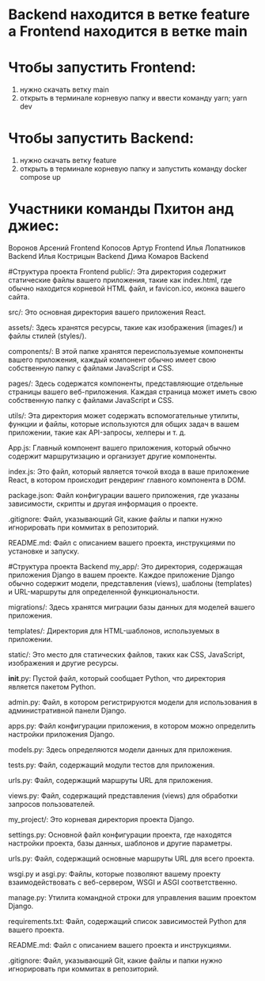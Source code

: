 # Backend находится в ветке feature а Frontend находится в ветке main
# Чтобы запустить Frontend:
1. нужно скачать ветку main
2. открыть в терминале корневую папку и ввести команду yarn; yarn dev
# Чтобы запустить Backend:
1. нужно скачать ветку feature
2. открыть в терминале корневую папку и запустить команду docker compose up
# Участники команды Пхитон анд джиес:
Воронов Арсений Frontend 
Копосов Артур Frontend 
Илья Лопатников Backend
Илья Кострицын Backend 
Дима Комаров Backend

#Структура проекта Frontend
public/: Эта директория содержит статические файлы вашего приложения, такие как index.html, где обычно находится корневой HTML файл, и favicon.ico, иконка вашего сайта.

src/: Это основная директория вашего приложения React.

assets/: Здесь хранятся ресурсы, такие как изображения (images/) и файлы стилей (styles/).

components/: В этой папке хранятся переиспользуемые компоненты вашего приложения, каждый компонент обычно имеет свою собственную папку с файлами JavaScript и CSS.

pages/: Здесь содержатся компоненты, представляющие отдельные страницы вашего веб-приложения. Каждая страница может иметь свою собственную папку с файлами JavaScript и CSS.

utils/: Эта директория может содержать вспомогательные утилиты, функции и файлы, которые используются для общих задач в вашем приложении, такие как API-запросы, хелперы и т. д.

App.js: Главный компонент вашего приложения, который обычно содержит маршрутизацию и организует другие компоненты.

index.js: Это файл, который является точкой входа в ваше приложение React, в котором происходит рендеринг главного компонента в DOM.

package.json: Файл конфигурации вашего приложения, где указаны зависимости, скрипты и другая информация о проекте.

.gitignore: Файл, указывающий Git, какие файлы и папки нужно игнорировать при коммитах в репозиторий.

README.md: Файл с описанием вашего проекта, инструкциями по установке и запуску.

#Структура проекта Backend
my_app/: Это директория, содержащая приложения Django в вашем проекте. Каждое приложение Django обычно содержит модели, представления (views), шаблоны (templates) и URL-маршруты для определенной функциональности.

migrations/: Здесь хранятся миграции базы данных для моделей вашего приложения.

templates/: Директория для HTML-шаблонов, используемых в приложении.

static/: Это место для статических файлов, таких как CSS, JavaScript, изображения и другие ресурсы.

__init__.py: Пустой файл, который сообщает Python, что директория является пакетом Python.

admin.py: Файл, в котором регистрируются модели для использования в административной панели Django.

apps.py: Файл конфигурации приложения, в котором можно определить настройки приложения Django.

models.py: Здесь определяются модели данных для приложения.

tests.py: Файл, содержащий модули тестов для приложения.

urls.py: Файл, содержащий маршруты URL для приложения.

views.py: Файл, содержащий представления (views) для обработки запросов пользователей.

my_project/: Это корневая директория проекта Django.

settings.py: Основной файл конфигурации проекта, где находятся настройки проекта, базы данных, шаблонов и другие параметры.

urls.py: Файл, содержащий основные маршруты URL для всего проекта.

wsgi.py и asgi.py: Файлы, которые позволяют вашему проекту взаимодействовать с веб-сервером, WSGI и ASGI соответственно.

manage.py: Утилита командной строки для управления вашим проектом Django.

requirements.txt: Файл, содержащий список зависимостей Python для вашего проекта.

README.md: Файл с описанием вашего проекта и инструкциями.

.gitignore: Файл, указывающий Git, какие файлы и папки нужно игнорировать при коммитах в репозиторий.
